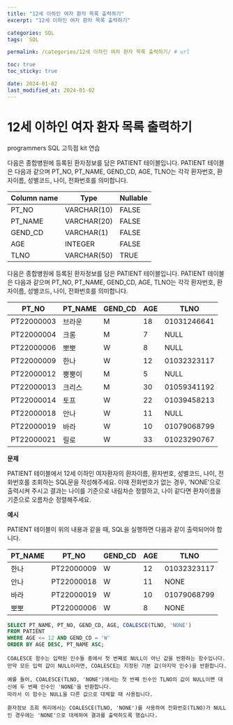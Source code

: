 ```yaml
---
title: "12세 이하인 여자 환자 목록 출력하기"
excerpt: "12세 이하인 여자 환자 목록 출력하기"

categories: SQL
tags:  SQL

permalink: /categories/12세 이하인 여자 환자 목록 출력하기/ # url

toc: true
toc_sticky: true

date: 2024-01-02
last_modified_at: 2024-01-02
---
```


# 12세 이하인 여자 환자 목록 출력하기
programmers SQL 고득점 kit 연습

다음은 종합병원에 등록된 환자정보를 담은 PATIENT 테이블입니다.
PATIENT 테이블은 다음과 같으며 PT_NO, PT_NAME, GEND_CD, AGE, TLNO는 각각 환자번호, 환자이름, 성별코드, 나이, 전화번호를 의미합니다.

| Column name | Type         | Nullable |
|-------------|--------------|----------|
| PT_NO       | VARCHAR(10)  | FALSE    |
| PT_NAME     | VARCHAR(20)  | FALSE    |
| GEND_CD     | VARCHAR(1)   | FALSE    |
| AGE         | INTEGER      | FALSE    |
| TLNO        | VARCHAR(50)  | TRUE     |


다음은 종합병원에 등록된 환자정보를 담은 PATIENT 테이블입니다.
PATIENT 테이블은 다음과 같으며 PT_NO, PT_NAME, GEND_CD, AGE, TLNO는 각각 환자번호, 환자이름, 성별코드, 나이, 전화번호를 의미합니다.

| PT_NO       | PT_NAME | GEND_CD | AGE | TLNO          |
|-------------|---------|---------|-----|---------------|
| PT22000003  | 브라운   | M       | 18  | 01031246641   |
| PT22000004  | 크롱     | M       | 7   | NULL          |
| PT22000006  | 뽀뽀     | W       | 8   | NULL          |
| PT22000009  | 한나     | W       | 12  | 01032323117   |
| PT22000012  | 뿡뿡이   | M       | 5   | NULL          |
| PT22000013  | 크리스   | M       | 30  | 01059341192   |
| PT22000014  | 토프     | W       | 22  | 01039458213   |
| PT22000018  | 안나     | W       | 11  | NULL          |
| PT22000019  | 바라     | W       | 10  | 01079068799   |
| PT22000021  | 릴로     | W       | 33  | 01023290767   |

**문제**

PATIENT 테이블에서 12세 이하인 여자환자의 환자이름, 환자번호, 성별코드, 나이, 전화번호를 조회하는 SQL문을 작성해주세요. 
이때 전화번호가 없는 경우, 'NONE'으로 출력시켜 주시고 결과는 나이를 기준으로 내림차순 정렬하고, 나이 같다면 환자이름을 기준으로 오름차순 정렬해주세요.

**예시**

PATIENT 테이블이 위의 내용과 같을 때, SQL을 실행하면 다음과 같이 출력되어야 합니다.

| PT_NAME | PT_NO      | GEND_CD | AGE | TLNO          |
|---------|------------|---------|-----|---------------|
| 한나    | PT22000009 | W       | 12  | 01032323117   |
| 안나    | PT22000018 | W       | 11  | NONE          |
| 바라    | PT22000019 | W       | 10  | 01079068799   |
| 뽀뽀    | PT22000006 | W       | 8   | NONE          |

```sql
SELECT PT_NAME, PT_NO, GEND_CD, AGE, COALESCE(TLNO, 'NONE')
FROM PATIENT 
WHERE AGE <= 12 AND GEND_CD = 'W'
ORDER BY AGE DESC, PT_NAME ASC;
```

```
COALESCE 함수는 입력된 인수들 중에서 첫 번째로 NULL이 아닌 값을 반환하는 함수입니다.
만약 모든 입력 값이 NULL이라면, COALESCE는 지정된 기본 값(마지막 인수)을 반환합니다.

예를 들어, COALESCE(TLNO, 'NONE')에서는 첫 번째 인수인 TLNO의 값이 NULL이면 대신에 두 번째 인수인 'NONE'을 반환합니다.
따라서 이 함수는 NULL을 다른 값으로 대체할 때 사용됩니다.

환자정보 조회 쿼리에서는 COALESCE(TLNO, 'NONE')를 사용하여 전화번호(TLNO)가 NULL인 경우에는 'NONE'으로 대체하여 결과를 출력하도록 했습니다.
```
